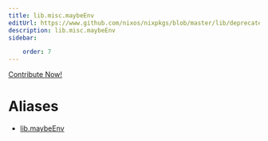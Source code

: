 ```yaml
---
title: lib.misc.maybeEnv
editUrl: https://www.github.com/nixos/nixpkgs/blob/master/lib/deprecated.nix#L14C14
description: lib.misc.maybeEnv
sidebar:

    order: 7
---
```


<a href="https://www.github.com/nixos/nixpkgs/blob/master/lib/deprecated.nix#L14C14">Contribute Now!</a>


# Aliases

- [lib.maybeEnv](./reference/lib/lib-maybeEnv)


